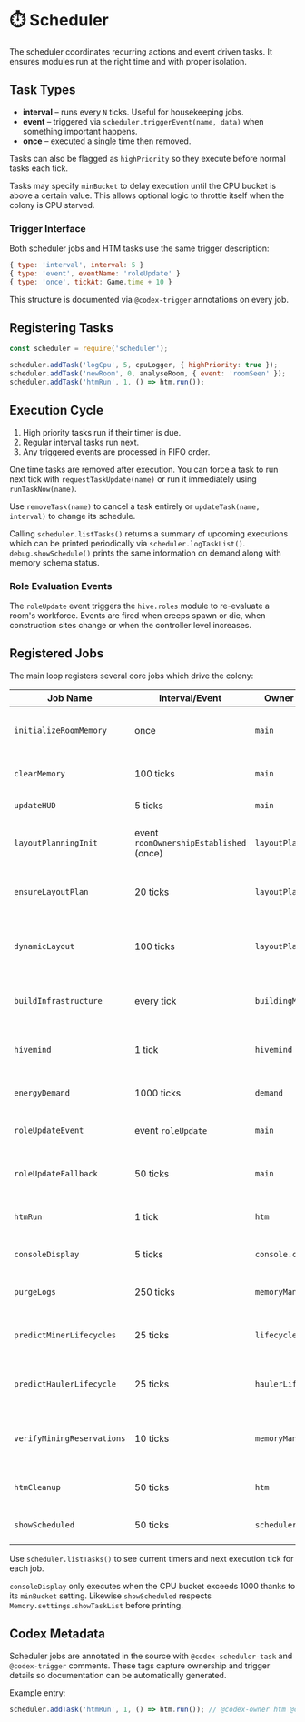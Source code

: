 # ⏱️ Scheduler

The scheduler coordinates recurring actions and event driven tasks. It ensures modules run at the right time and with proper isolation.

## Task Types

- **interval** – runs every `N` ticks. Useful for housekeeping jobs.
- **event** – triggered via `scheduler.triggerEvent(name, data)` when something important happens.
- **once** – executed a single time then removed.

Tasks can also be flagged as `highPriority` so they execute before normal tasks each tick.

Tasks may specify `minBucket` to delay execution until the CPU bucket is above a certain value. This allows optional logic to throttle itself when the colony is CPU starved.

### Trigger Interface

Both scheduler jobs and HTM tasks use the same trigger description:

```javascript
{ type: 'interval', interval: 5 }
{ type: 'event', eventName: 'roleUpdate' }
{ type: 'once', tickAt: Game.time + 10 }
```

This structure is documented via `@codex-trigger` annotations on every job.

## Registering Tasks

```javascript
const scheduler = require('scheduler');

scheduler.addTask('logCpu', 5, cpuLogger, { highPriority: true });
scheduler.addTask('newRoom', 0, analyseRoom, { event: 'roomSeen' });
scheduler.addTask('htmRun', 1, () => htm.run());
```

## Execution Cycle

1. High priority tasks run if their timer is due.
2. Regular interval tasks run next.
3. Any triggered events are processed in FIFO order.

One time tasks are removed after execution. You can force a task to run next tick with `requestTaskUpdate(name)` or run it immediately using `runTaskNow(name)`.

Use `removeTask(name)` to cancel a task entirely or `updateTask(name, interval)` to change its schedule.

Calling `scheduler.listTasks()` returns a summary of upcoming executions which can be printed periodically via `scheduler.logTaskList()`.
`debug.showSchedule()` prints the same information on demand along with memory schema status.

### Role Evaluation Events

The `roleUpdate` event triggers the `hive.roles` module to re-evaluate a room's
workforce. Events are fired when creeps spawn or die, when construction sites
change or when the controller level increases.

## Registered Jobs

The main loop registers several core jobs which drive the colony:

| Job Name             | Interval/Event | Owner Module        | Description |
|----------------------|----------------|--------------------|-------------|
| `initializeRoomMemory` | once          | `main`             | Prepares room and hive memory on tick 0. |
| `clearMemory`        | 100 ticks      | `main`             | Removes dead creep memory. |
| `updateHUD`          | 5 ticks        | `main`             | Draws HUD visuals. |
| `layoutPlanningInit` | event `roomOwnershipEstablished` (once) | `layoutPlanner` | Initialize base layout when a room is claimed. |
| `ensureLayoutPlan` | 20 ticks | `layoutPlanner` | Verify each owned room has a layout plan. |
| `dynamicLayout` | 100 ticks | `layoutPlanner` | Populate dynamic layout and queue cluster tasks. |
| `buildInfrastructure`| every tick     | `buildingManager`  | Places construction sites when needed. |
| `hivemind`           | 1 tick         | `hivemind`         | Evaluates strategy and queues HTM tasks. |
| `energyDemand`       | 1000 ticks     | `demand`           | Updates delivery stats. |
| `roleUpdateEvent`    | event `roleUpdate` | `main`        | Triggers role evaluation on spawn/death. |
| `roleUpdateFallback` | 50 ticks       | `main`             | Periodic role evaluation when bucket high. |
| `htmRun`             | 1 tick         | `htm`              | Processes HTM task queues. |
| `consoleDisplay`     | 5 ticks        | `console.console`  | Prints stats and logs to console. |
| `purgeLogs`          | 250 ticks      | `memoryManager`    | Clears aggregated log counts. |
| `predictMinerLifecycles` | 25 ticks | `lifecyclePredictor` | Queues miner replacements before death. |
| `predictHaulerLifecycle` | 25 ticks | `haulerLifecycle` | Queues hauler replacements before death. |
| `verifyMiningReservations` | 10 ticks | `memoryManager`    | Frees reserved mining spots from dead creeps. |
| `htmCleanup`         | 50 ticks       | `htm`              | Removes memory for dead creeps. |
| `showScheduled`      | 50 ticks       | `scheduler`        | Optional debug output of task list. |

Use `scheduler.listTasks()` to see current timers and next execution tick for each job.

`consoleDisplay` only executes when the CPU bucket exceeds 1000 thanks to its `minBucket` setting. Likewise `showScheduled` respects `Memory.settings.showTaskList` before printing.

## Codex Metadata

Scheduler jobs are annotated in the source with `@codex-scheduler-task` and
`@codex-trigger` comments. These tags capture ownership and trigger details so
documentation can be automatically generated.

Example entry:

```javascript
scheduler.addTask('htmRun', 1, () => htm.run()); // @codex-owner htm @codex-trigger {"type":"interval","interval":1}
```

